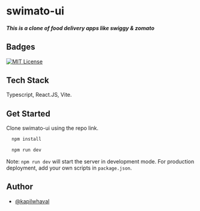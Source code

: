 # swimato-ui
##### This is a clone of food delivery apps like swiggy & zomato

## Badges
[![MIT License](https://img.shields.io/badge/License-MIT-green.svg)](https://choosealicense.com/licenses/mit/)

## Tech Stack

Typescript, React.JS, Vite.

## Get Started

Clone swimato-ui using the repo link.

```bash
  npm install
```

```bash
  npm run dev
```

Note: ```npm run dev``` will start the server in development mode. For production deployment, add your own scripts in ```package.json```.

## Author

- [@kapilwhaval](https://www.github.com/kapilwhaval)